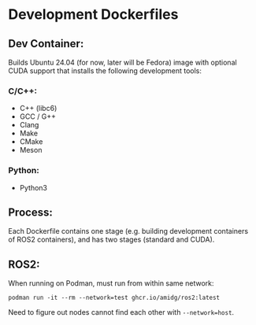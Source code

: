 # Development Dockerfiles
## Dev Container:
Builds Ubuntu 24.04 (for now, later will be Fedora) image with optional CUDA support that installs the following development tools:
### C/C++:
- C++ (libc6)
- GCC / G++
- Clang
- Make
- CMake
- Meson

### Python:
- Python3

## Process:
Each Dockerfile contains one stage (e.g. building development containers of ROS2 containers), and has two stages (standard and CUDA).

## ROS2:
When running on Podman, must run from within same network:
```
podman run -it --rm --network=test ghcr.io/amidg/ros2:latest
```
Need to figure out nodes cannot find each other with `--network=host`.
